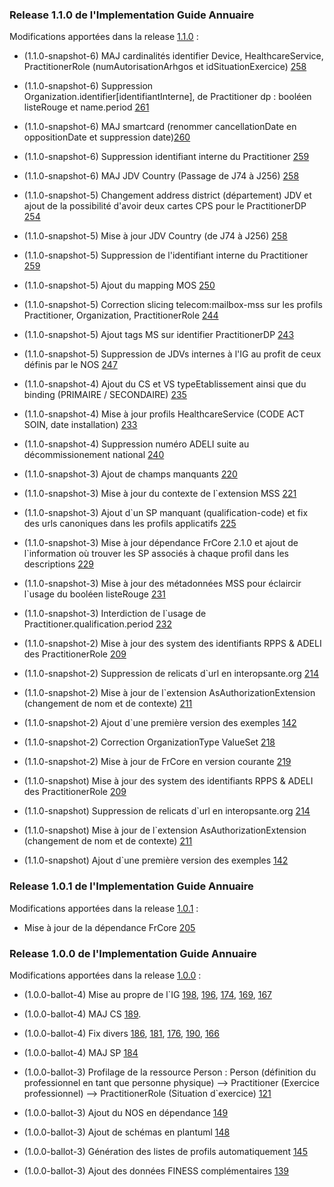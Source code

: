 ### Release 1.1.0 de l'Implementation Guide Annuaire

Modifications apportées dans la release [1.1.0](https://github.com/ansforge/IG-fhir-annuaire/pulls?q=is%3Apr+is%3Aclosed+milestone%3A1.1.0) :

* (1.1.0-snapshot-6) MAJ cardinalités identifier Device, HealthcareService, PractitionerRole (numAutorisationArhgos et idSituationExercice) [258](https://github.com/ansforge/IG-fhir-annuaire/pull/258)
* (1.1.0-snapshot-6) Suppression Organization.identifier[identifiantInterne], de Practitioner dp : booléen listeRouge et name.period [261](https://github.com/ansforge/IG-fhir-annuaire/pull/261)
* (1.1.0-snapshot-6) MAJ smartcard (renommer cancellationDate en oppositionDate et suppression date)[260](https://github.com/ansforge/IG-fhir-annuaire/pull/260)
* (1.1.0-snapshot-6) Suppression identifiant interne du Practitioner [259](https://github.com/ansforge/IG-fhir-annuaire/pull/259)

* (1.1.0-snapshot-6) MAJ JDV Country (Passage de J74 à J256) [258](https://github.com/ansforge/IG-fhir-annuaire/pull/258)

* (1.1.0-snapshot-5) Changement address district (département) JDV et ajout de la possibilité d'avoir deux cartes CPS pour le PractitionerDP [254](https://github.com/ansforge/IG-fhir-annuaire/pull/254)
* (1.1.0-snapshot-5) Mise à jour JDV Country (de J74 à J256) [258](https://github.com/ansforge/IG-fhir-annuaire/pull/258)
* (1.1.0-snapshot-5) Suppression de l'identifiant interne du Practitioner [259](https://github.com/ansforge/IG-fhir-annuaire/pull/259)
* (1.1.0-snapshot-5) Ajout du mapping MOS [250](https://github.com/ansforge/IG-fhir-annuaire/pull/250)
* (1.1.0-snapshot-5) Correction slicing telecom:mailbox-mss sur les profils Practitioner, Organization, PractitionerRole [244](https://github.com/ansforge/IG-fhir-annuaire/pull/244)
* (1.1.0-snapshot-5) Ajout tags MS sur identifier PractitionerDP [243](https://github.com/ansforge/IG-fhir-annuaire/pull/243)
* (1.1.0-snapshot-5) Suppression de JDVs internes à l'IG au profit de ceux définis par le NOS [247](https://github.com/ansforge/IG-fhir-annuaire/pull/247)

* (1.1.0-snapshot-4) Ajout du CS et VS typeEtablissement ainsi que du binding (PRIMAIRE / SECONDAIRE) [235](https://github.com/ansforge/IG-fhir-annuaire/pull/235)
* (1.1.0-snapshot-4) Mise à jour profils HealthcareService (CODE ACT SOIN, date installation) [233](https://github.com/ansforge/IG-fhir-annuaire/pull/233)
* (1.1.0-snapshot-4) Suppression numéro ADELI suite au décommissionement national [240](https://github.com/ansforge/IG-fhir-annuaire/pull/240)

* (1.1.0-snapshot-3) Ajout de champs manquants [220](https://github.com/ansforge/IG-fhir-annuaire/pull/220)
* (1.1.0-snapshot-3) Mise à jour du contexte de l`extension MSS [221](https://github.com/ansforge/IG-fhir-annuaire/pull/221)
* (1.1.0-snapshot-3) Ajout d`un SP manquant (qualification-code) et fix des urls canoniques dans les profils applicatifs [225](https://github.com/ansforge/IG-fhir-annuaire/pull/225)
* (1.1.0-snapshot-3) Mise à jour dépendance FrCore 2.1.0 et ajout de l`information où trouver les SP associés à chaque profil dans les descriptions [229](https://github.com/ansforge/IG-fhir-annuaire/pull/229)
* (1.1.0-snapshot-3) Mise à jour des métadonnées MSS pour éclaircir l`usage du booléen listeRouge [231](https://github.com/ansforge/IG-fhir-annuaire/pull/231)
* (1.1.0-snapshot-3) Interdiction de l`usage de Practitioner.qualification.period [232](https://github.com/ansforge/IG-fhir-annuaire/pull/232)

* (1.1.0-snapshot-2) Mise à jour des system des identifiants RPPS & ADELI des PractitionerRole [209](https://github.com/ansforge/IG-fhir-annuaire/pull/209)
* (1.1.0-snapshot-2) Suppression de relicats d`url en interopsante.org [214](https://github.com/ansforge/IG-fhir-annuaire/pull/214)
* (1.1.0-snapshot-2) Mise à jour de l`extension AsAuthorizationExtension (changement de nom et de contexte) [211](https://github.com/ansforge/IG-fhir-annuaire/pull/211)
* (1.1.0-snapshot-2) Ajout d`une première version des exemples [142](https://github.com/ansforge/IG-fhir-annuaire/pull/142)
* (1.1.0-snapshot-2) Correction OrganizationType ValueSet [218](https://github.com/ansforge/IG-fhir-annuaire/pull/218)
* (1.1.0-snapshot-2) Mise à jour de FrCore en version courante [219](https://github.com/ansforge/IG-fhir-annuaire/pull/219)

* (1.1.0-snapshot) Mise à jour des system des identifiants RPPS & ADELI des PractitionerRole [209](https://github.com/ansforge/IG-fhir-annuaire/pull/209)
* (1.1.0-snapshot) Suppression de relicats d`url en interopsante.org [214](https://github.com/ansforge/IG-fhir-annuaire/pull/214)
* (1.1.0-snapshot) Mise à jour de l`extension AsAuthorizationExtension (changement de nom et de contexte) [211](https://github.com/ansforge/IG-fhir-annuaire/pull/211)
* (1.1.0-snapshot) Ajout d`une première version des exemples [142](https://github.com/ansforge/IG-fhir-annuaire/pull/142)

### Release 1.0.1 de l'Implementation Guide Annuaire

Modifications apportées dans la release [1.0.1](https://github.com/ansforge/IG-fhir-annuaire/milestone/6?closed=1) :

* Mise à jour de la dépendance FrCore [205](https://github.com/ansforge/IG-fhir-annuaire/pull/205)

### Release 1.0.0 de l'Implementation Guide Annuaire

Modifications apportées dans la release [1.0.0](https://github.com/ansforge/IG-fhir-annuaire/milestone/7?closed=1) :

* (1.0.0-ballot-4) Mise au propre de l`IG [198](https://github.com/ansforge/IG-fhir-annuaire/pull/198), [196](https://github.com/ansforge/IG-fhir-annuaire/pull/196), [174](https://github.com/ansforge/IG-fhir-annuaire/pull/174), [169](https://github.com/ansforge/IG-fhir-annuaire/pull/169), [167](https://github.com/ansforge/IG-fhir-annuaire/pull/167)
* (1.0.0-ballot-4) MAJ CS [189](https://github.com/ansforge/IG-fhir-annuaire/pull/189).
* (1.0.0-ballot-4) Fix divers [186](https://github.com/ansforge/IG-fhir-annuaire/pull/186), [181](https://github.com/ansforge/IG-fhir-annuaire/pull/181), [176](https://github.com/ansforge/IG-fhir-annuaire/pull/176), [190](https://github.com/ansforge/IG-fhir-annuaire/pull/190), [166](https://github.com/ansforge/IG-fhir-annuaire/pull/166)
* (1.0.0-ballot-4) MAJ SP [184](https://github.com/ansforge/IG-fhir-annuaire/pull/184)

* (1.0.0-ballot-3) Profilage de la ressource Person : Person (définition du professionnel en tant que personne physique) --> Practitioner (Exercice professionnel) --> PractitionerRole (Situation d`exercice) [121](https://github.com/ansforge/IG-fhir-annuaire/pull/121)
* (1.0.0-ballot-3) Ajout du NOS en dépendance [149](https://github.com/ansforge/IG-fhir-annuaire/pull/149)
* (1.0.0-ballot-3) Ajout de schémas en plantuml [148](https://github.com/ansforge/IG-fhir-annuaire/pull/148)
* (1.0.0-ballot-3) Génération des listes de profils automatiquement [145](https://github.com/ansforge/IG-fhir-annuaire/pull/145)
* (1.0.0-ballot-3) Ajout des données FINESS complémentaires [139](https://github.com/ansforge/IG-fhir-annuaire/pull/139)
